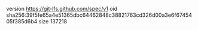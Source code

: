 version https://git-lfs.github.com/spec/v1
oid sha256:39f5fe65a4e51365dbc64462848c38821763cd326d00a3e6f6745405f385d6b4
size 137218
